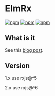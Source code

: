 # ElmRx

[![npm](https://img.shields.io/npm/v/elm-rx.svg)](https://www.npmjs.com/package/elm-rx)
[![npm](https://img.shields.io/npm/dw/elm-rx.svg)](https://www.npmjs.com/package/elm-rx)
[![npm](https://img.shields.io/npm/l/elm-rx.svg)](https://www.npmjs.com/package/elm-rx)

## What is it

See this [blog post](https://gianthard.rocks/a/22).

## Version

1.x use rxjs@^5

2.x use rxjs@^6

